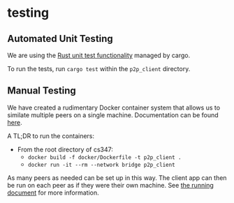 # testing

## Automated Unit Testing
We are using the [Rust unit test functionality](https://doc.rust-lang.org/rust-by-example/testing/unit_testing.html) managed by cargo. 

To run the tests, run `cargo test` within the `p2p_client` directory. 


## Manual Testing
We have created a rudimentary Docker container system that allows us to similate multiple peers on a single machine. Documentation can be found [here](https://github.com/rubenboero21/cs347/tree/main/docker).

A TL;DR to run the containers:
- From the root directory of cs347:
  - `docker build -f docker/Dockerfile -t p2p_client .`
  - `docker run -it --rm --network bridge p2p_client`

As many peers as needed can be set up in this way. The client app can then be run on each peer as if they were their own machine. See [the running document](https://github.com/rubenboero21/cs347/blob/main/doc/running.md) for more information.
